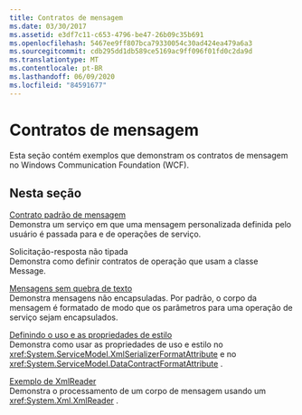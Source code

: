```yaml
---
title: Contratos de mensagem
ms.date: 03/30/2017
ms.assetid: e3df7c11-c653-4796-be47-26b09c35b691
ms.openlocfilehash: 5467ee9ff807bca79330054c30ad424ea479a6a3
ms.sourcegitcommit: cdb295dd1db589ce5169ac9ff096f01fd0c2da9d
ms.translationtype: MT
ms.contentlocale: pt-BR
ms.lasthandoff: 06/09/2020
ms.locfileid: "84591677"
---
```

# <a name="message-contracts"></a>Contratos de mensagem
Esta seção contém exemplos que demonstram os contratos de mensagem no Windows Communication Foundation (WCF).  
  
## <a name="in-this-section"></a>Nesta seção  
 [Contrato padrão de mensagem](default-message-contract.md)  
 Demonstra um serviço em que uma mensagem personalizada definida pelo usuário é passada para e de operações de serviço.  
  
 Solicitação-resposta não tipada  
 Demonstra como definir contratos de operação que usam a classe Message.  
  
 [Mensagens sem quebra de texto](unwrapped-messages.md)  
 Demonstra mensagens não encapsuladas. Por padrão, o corpo da mensagem é formatado de modo que os parâmetros para uma operação de serviço sejam encapsulados.  
  
 [Definindo o uso e as propriedades de estilo](setting-the-use-and-style-properties.md)  
 Demonstra como usar as propriedades de uso e estilo no <xref:System.ServiceModel.XmlSerializerFormatAttribute> e no <xref:System.ServiceModel.DataContractFormatAttribute> .  
  
 [Exemplo de XmlReader](xmlreader-sample.md)  
 Demonstra o processamento de um corpo de mensagem usando um <xref:System.Xml.XmlReader> .
